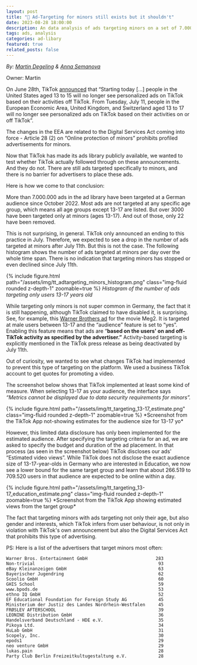 ```yaml
---
layout: post
title: "🔞 Ad-Targeting for minors still exists but it shouldn't"
date: 2023-08-28 18:00:00
description: An data analysis of ads targeting minors on a set of 7.000.000 ads shows that, altough TikTok claimed it ended the practice, still exists
tags: ads, analysis
categories: ad-libary
featured: true
related_posts: false
---
```

*By: [Martin Degeling](https://www.stiftung-nv.de/de/person/dr-martin-degeling) & [Anna Semanova](https://www.stiftung-nv.de/de/person/anna-semenova)*


Owner: Martin

On June 28th, TikTok [announced](https://www.tiktok.com/business/en/blog/privacy-updates-improved-data-control-transparency-tools) that “Starting today […] people in the United States aged 13 to 15 will no longer see personalized ads on TikTok based on their activities off TikTok. From Tuesday, July 11, people in the European Economic Area, United Kingdom, and Switzerland aged 13 to 17 will no longer see personalized ads on TikTok based on their activities on or off TikTok”. 

The changes in the EEA are related to the Digital Services Act coming into force - Article 28 (2) on “Online protection of minors” prohibits profiled advertisements for minors.

Now that TikTok has made its ads library publicly available, we wanted to test whether TikTok actually followed through on these announcements. And they do not. There are still ads targeted specifically to minors, and there is no barrier for advertisers to place these ads.

Here is how we come to that conclusion:

More than 7.000.000 ads in the ad library have been targeted at a German audience since October 2022. Most ads are not targeted at any specific age group, which means all age groups except 13-17 are listed. But over 3000 have been targeted only at minors (ages 13-17). And out of those, only 22 have been removed. 

This is not surprising, in general. TikTok only announced an ending to this practice in July. Therefore, we expected to see a drop in the number of ads targeted at minors after July 11th. But this is not the case. The following histogram shows the number of ads targeted at minors per day over the whole time span. There is no indication that targeting minors has stopped or even declined since July 11th.  


{% include figure.html path="/assets/img/tt_adtargeting_minors_histogram.png" class="img-fluid rounded z-depth-1" zoomable=true %} 
*Histogram of the number of ads targeting only users 13-17 years old*

While targeting only minors is not super common in Germany, the fact that it is still happening, although TikTok claimed to have disabled it, is surprising. See, for example, this [Warner Brothers ad](https://library.tiktok.com/ads/detail/?ad_id=1773031834457089) for the movie Meg2. It is targeted at male users between 13-17 and the “audience” feature is set to “yes”. Enabling this feature means that ads are “**based on the users' on and off-TikTok activity as specified by the advertiser.”** Activity-based targeting is explicitly mentioned in the TikTok press release as being deactivated by July 11th.

Out of curiosity, we wanted to see what changes TikTok had implemented to prevent this type of targeting on the platform. We used a business TikTok account to get quotes for promoting a video.

The screenshot below shows that TikTok implemented at least some kind of measure. When selecting 13-17 as your audience, the interface says *“Metrics cannot be displayed due to data security requirements for minors”.*

<div class="row justify-content-sm-center"><div class="col-sm-4 mt-3 mt-md-0">
{% include figure.html path="/assets/img/tt_targeting_13-17_estimate.png" class="img-fluid rounded z-depth-1" zoomable=true %}
*Screenshot from the TikTok App not-showing estimates for the audience size for 13-17 yo*
</div></div>

However, this limited data disclosure has only been implemented for the estimated audience. After specifying the targeting criteria for an ad, we are asked to specify the budget and duration of the ad placement. In that process (as seen in the screenshot below) TikTok discloses our ads' “Estimated video views”. While TikTok does not disclose the exact audience size of 13-17-year-olds in Germany who are interested in Education, we now see a lower bound for the same target group and learn that about 266.519 to 709.520 users in that audience are expected to be online within a day.

<div class="row justify-content-sm-center"><div class="col-sm-4 mt-3 mt-md-0">
{% include figure.html path="/assets/img/tt_targeting_13-17_education_estimate.png" class="img-fluid rounded z-depth-1" zoomable=true %}
*Screenshot from the TikTok App showing estimated views from the target group*
</div></div>

The fact that targeting minors with ads targeting not only their age, but also gender and interests, which TikTok infers from user behaviour, is not only in violation with TikTok's own announcement but also the Digital Services Act that prohibits this type of advertising.

PS: Here is a list of the advertisers that target minors most often:

```
Warner Bros. Entertainment GmbH                          283
Non-trivial                                               93
eBay Kleinanzeigen GmbH                                   63
Bayerischer Jugendring                                    62
Scoolio GmbH                                              60
GHIS School                                               59
www.bpods.de                                              53
ethno IQ GmbH                                             52
EF Educational Foundation for Foreign Study AG            45
Ministerium der Justiz des Landes Nordrhein-Westfalen     45
FRØSLEV AFTERSCHOOL                                       39
LEONINE Distribution GmbH                                 36
Handelsverband Deutschland - HDE e.V.                     35
Pikoya Ltd.                                               34
HuLab GmbH                                                31
Scopely, Inc.                                             30
epods1                                                    29
neo venture GmbH                                          29
lukas.pain                                                28
Party Club Berlin Freizeitkultugestaltung e.V.            28
```
